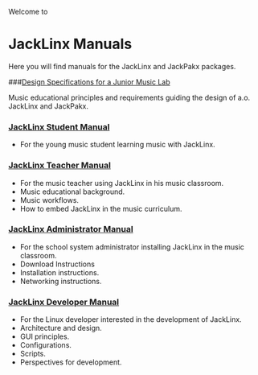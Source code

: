 Welcome to 
# JackLinx Manuals

Here you will find manuals for the JackLinx and JackPakx packages.


###[Design Specifications for a Junior Music Lab](https://github.com/felison/JackLinx-Manuals/blob/master/design-specifications-junior-music-lab.md)

Music educational principles and requirements guiding the design of a.o. JackLinx and JackPakx.

### [JackLinx Student Manual](https://github.com/felison/JackLinx-Manuals/blob/master/jacklinx-student-manual.md)
- For the young music student learning music with JackLinx.

### [JackLinx Teacher Manual](https://github.com/felison/JackLinx-Manuals/blob/master/jacklinx-teacher-manual.md)
- For the music teacher using JackLinx in his music classroom.
- Music educational background.
- Music workflows.
- How to embed JackLinx in the music curriculum.

### [JackLinx Administrator Manual](https://github.com/felison/JackLinx-Manuals/blob/master/jacklinx-admin-manual.md) 
- For the school system administrator installing JackLinx in the music classroom.
- Download Instructions
- Installation instructions.
- Networking instructions.

### [JackLinx Developer Manual](https://github.com/felison/JackLinx-Manuals/blob/master/jacklinx-developer-manual.md)
- For the Linux developer interested in the development of JackLinx.
- Architecture and design.
- GUI principles.
- Configurations.
- Scripts.
- Perspectives for development.
